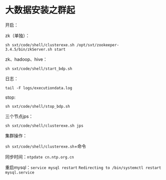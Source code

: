# 大数据安装之群起

开启：

zk（单独）：

`sh sxt/code/shell/clusterexe.sh /opt/sxt/zookeeper-3.4.5/bin/zkServer.sh start`

zk、hadoop、hive：

`sh sxt/code/shell/start_bdp.sh`

日志：

` tail -F logs/executiondata.log `

stop:

`sh sxt/code/shell/stop_bdp.sh`

三个节点jps：

`sh sxt/code/shell/clusterexe.sh jps`

集群操作：

`sh sxt/code/shell/clusterexe.sh`+命令

同步时间：`ntpdate cn.ntp.org.cn`



重启mysql：`service mysql restart`
`Redirecting to /bin/systemctl restart mysql.service`



